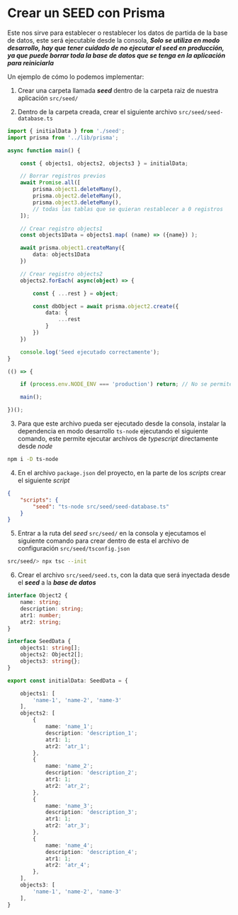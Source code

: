 # Crear un SEED con Prisma

Este nos sirve para establecer o restablecer los datos de partida de la base de datos, este será ejecutable desde la consola, ***Solo se utiliza en modo desarrollo, hay que tener cuidado de no ejecutar el seed en producción, ya que puede borrar toda la base de datos que se tenga en la aplicación para reiniciarla***

Un ejemplo de cómo lo podemos implementar:

1. Crear una carpeta llamada ***seed*** dentro de la carpeta raiz de nuestra aplicación `src/seed/`

2. Dentro de la carpeta creada, crear el siguiente archivo `src/seed/seed-database.ts`

```typescript
import { initialData } from './seed';
import prisma from '../lib/prisma';

async function main() {

    const { objects1, objects2, objects3 } = initialData;

    // Borrar registros previos
    await Promise.all([
        prisma.object1.deleteMany(),
        prisma.object2.deleteMany(),
        prisma.object3.deleteMany(),
        // todas las tablas que se quieran restablecer a 0 registros
    ]);

    // Crear registro objects1
    const objects1Data = objects1.map( (name) => ({name}) );

    await prisma.object1.createMany({
        data: objects1Data
    })

    // Crear registro objects2
    objects2.forEach( async(object) => {

        const { ...rest } = object;

        const dbObject = await prisma.object2.create({
            data: {
                ...rest
            }
        })
    })

    console.log('Seed ejecutado correctamente');
}

(() => {

    if (process.env.NODE_ENV === 'production') return; // No se permite que este archivo se ejecute en modo produccion

    main();

})();
```

3. Para que este archivo pueda ser ejecutado desde la consola, instalar la dependencia en modo desarrollo `ts-node` ejecutando el siguiente comando, este permite ejecutar archivos de *typescript* directamente desde *node*

```bash
npm i -D ts-node
```

4. En el archivo `package.json` del proyecto, en la parte de los *scripts* crear el siguiente *script*

```JSON
{
    "scripts": {
        "seed": "ts-node src/seed/seed-database.ts"
    }
}
```

5. Entrar a la ruta del *seed* `src/seed/` en la consola y ejecutamos el siguiente comando para crear dentro de esta el archivo de configuración `src/seed/tsconfig.json`

```bash
src/seed/> npx tsc --init
```

6. Crear el archivo `src/seed/seed.ts`, con la data que será inyectada desde el ***seed*** a la ***base de datos***

```typescript
interface Object2 {
    name: string;
    description: string;
    atr1: number;
    atr2: string;
}

interface SeedData {
    objects1: string[];
    objects2: Object2[];
    objects3: string{};
}

export const initialData: SeedData = {

    objects1: [
        'name-1', 'name-2', 'name-3'
    ],
    objects2: [
        {
            name: 'name_1';
            description: 'description_1';
            atr1: 1;
            atr2: 'atr_1';
        },
        {
            name: 'name_2';
            description: 'description_2';
            atr1: 1;
            atr2: 'atr_2';
        },
        {
            name: 'name_3';
            description: 'description_3';
            atr1: 1;
            atr2: 'atr_3';
        },
        {
            name: 'name_4';
            description: 'description_4';
            atr1: 1;
            atr2: 'atr_4';
        },
    ],
    objects3: [
        'name-1', 'name-2', 'name-3'
    ],
}
```